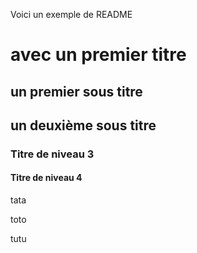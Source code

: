Voici un exemple de README

# avec un premier titre

## un premier sous titre

## un deuxième sous titre

### Titre de niveau 3

#### Titre de niveau 4
tata

toto

tutu
